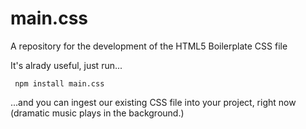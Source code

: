 # main.css
A repository for the development of the HTML5 Boilerplate CSS file

It's alrady useful, just run...

` npm install main.css`

...and you can ingest our existing CSS file into your project, right now (dramatic music plays in the background.)

